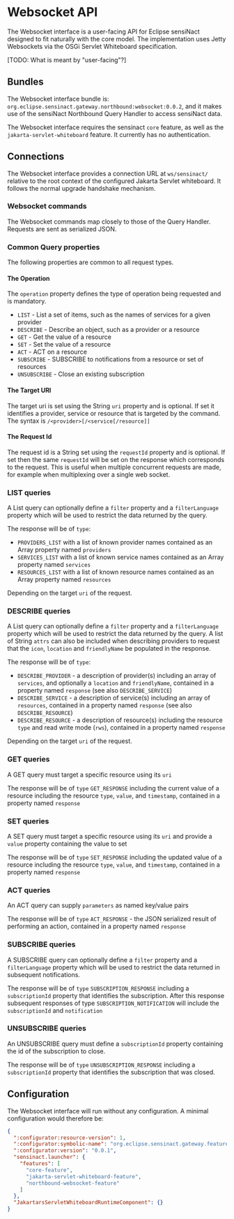 # Websocket API

The Websocket interface is a user-facing API for Eclipse sensiNact designed to fit naturally with the core model.
The implementation uses Jetty Websockets via the OSGi Servlet Whiteboard specification.

[TODO: What is meant by "user-facing"?]


## Bundles

 The Websocket interface bundle is: `org.eclipse.sensinact.gateway.northbound:websocket:0.0.2`, and it makes use of the sensiNact Northbound Query Handler to access sensiNact data.

 The Websocket interface requires the sensinact `core` feature, as well as the `jakarta-servlet-whiteboard` feature. It currently has no authentication.

## Connections

The Websocket interface provides a connection URL at `ws/sensinact/` relative to the root context of the configured Jakarta Servlet whiteboard. It follows the normal upgrade handshake mechanism.

### Websocket commands

 The Websocket commands map closely to those of the Query Handler. Requests are sent as serialized JSON.

### Common Query properties

  The following properties are common to all request types.

#### The Operation

   The `operation` property defines the type of operation being requested and is mandatory.

   * `LIST` - List a set of items, such as the names of services for a given provider
   * `DESCRIBE` - Describe an object, such as a provider or a resource
   * `GET` - Get the value of a resource
   * `SET` - Set the value of a resource
   * `ACT` - ACT on a resource
   * `SUBSCRIBE` - SUBSCRIBE to notifications from a resource or set of resources
   * `UNSUBSCRIBE` - Close an existing subscription

#### The Target URI

   The target uri is set using the String `uri` property and is optional. If set it identifies a provider, service or resource that is targeted by the command. The syntax is `/<provider>[/<service[/resource]]`

#### The Request Id

   The request id is a String set using the `requestId` property and is optional. If set then the same `requestId` will be set on the response which corresponds to the request. This is useful when multiple concurrent requests are made, for example when multiplexing over a single web socket.

### LIST queries

  A List query can optionally define a `filter` property and a `filterLanguage` property which will be used to restrict the data returned by the query.

  The response will be of `type`:

  * `PROVIDERS_LIST` with a list of known provider names contained as an Array property named `providers`
  * `SERVICES_LIST` with a list of known service names contained as an Array property named `services`
  * `RESOURCES_LIST` with a list of known resource names contained as an Array property named `resources`

  Depending on the target `uri` of the request.

### DESCRIBE queries

  A List query can optionally define a `filter` property and a `filterLanguage` property which will be used to restrict the data returned by the query. A list of String `attrs` can also be included when describing providers to request that the `icon`, `location` and `friendlyName` be populated in the response.

  The response will be of `type`:

  * `DESCRIBE_PROVIDER` - a description of provider(s) including an array of `services`, and optionally a `location` and `friendlyName`, contained in a property named `response` (see also `DESCRIBE_SERVICE`)
  * `DESCRIBE_SERVICE` - a description of service(s) including an array of `resources`, contained in a property named `response` (see also `DESCRIBE_RESOURCE`)
  * `DESCRIBE_RESOURCE` - a description of resource(s) including the resource `type` and read write mode (`rws`), contained in a property named `response`

  Depending on the target `uri` of the request.

### GET queries

  A GET query must target a specific resource using its `uri`

  The response will be of `type` `GET_RESPONSE` including the current value of a resource including the resource `type`, `value`, and `timestamp`, contained in a property named `response`

### SET queries

  A SET query must target a specific resource using its `uri` and provide a `value` property containing the value to set

  The response will be of `type` `SET_RESPONSE` including the updated value of a resource including the resource `type`, `value`, and `timestamp`, contained in a property named `response`

### ACT queries

  An ACT query can supply `parameters` as named key/value pairs

  The response will be of `type` `ACT_RESPONSE` - the JSON serialized result of performing an action, contained in a property named `response`

### SUBSCRIBE queries

  A SUBSCRIBE query can optionally define a `filter` property and a `filterLanguage` property which will be used to restrict the data returned in subsequent notifications.

  The response will be of `type` `SUBSCRIPTION_RESPONSE` including a `subscriptionId` property that identifies the subscription. After this response subsequent responses of type `SUBSCRIPTION_NOTIFICATION` will include the `subscriptionId` and `notification`

### UNSUBSCRIBE queries

  An UNSUBSCRIBE query must define a `subscriptionId` property containing the id of the subscription to close.

  The response will be of `type` `UNSUBSCRIPTION_RESPONSE` including a `subscriptionId` property that identifies the subscription that was closed.

## Configuration

The Websocket interface will run without any configuration. A minimal configuration would therefore be:

```json
{
  ":configurator:resource-version": 1,
  ":configurator:symbolic-name": "org.eclipse.sensinact.gateway.feature.northbound.rest.example",
  ":configurator:version": "0.0.1",
  "sensinact.launcher": {
    "features": [
      "core-feature",
      "jakarta-servlet-whiteboard-feature",
      "northbound-websocket-feature"
    ]
  },
  "JakartarsServletWhiteboardRuntimeComponent": {}
}
```




